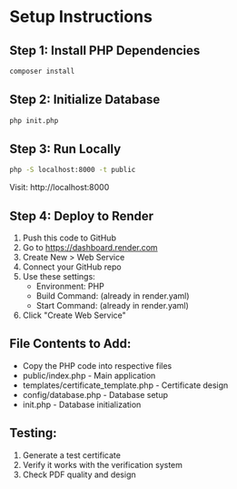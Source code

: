 # Setup Instructions

## Step 1: Install PHP Dependencies
```bash
composer install
```

## Step 2: Initialize Database
```bash
php init.php
```

## Step 3: Run Locally
```bash
php -S localhost:8000 -t public
```
Visit: http://localhost:8000

## Step 4: Deploy to Render
1. Push this code to GitHub
2. Go to https://dashboard.render.com
3. Create New > Web Service
4. Connect your GitHub repo
5. Use these settings:
   - Environment: PHP
   - Build Command: (already in render.yaml)
   - Start Command: (already in render.yaml)
6. Click "Create Web Service"

## File Contents to Add:
- Copy the PHP code into respective files
- public/index.php - Main application
- templates/certificate_template.php - Certificate design
- config/database.php - Database setup
- init.php - Database initialization

## Testing:
1. Generate a test certificate
2. Verify it works with the verification system
3. Check PDF quality and design
